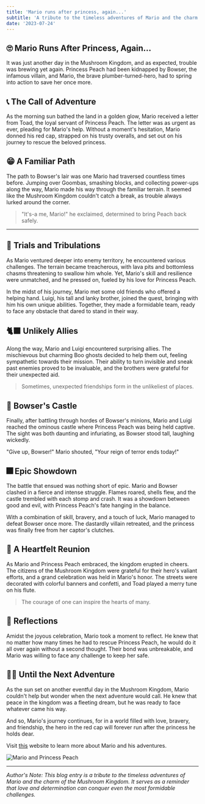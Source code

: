 ```yaml
---
title: 'Mario runs after princess, again...'
subtitle: 'A tribute to the timeless adventures of Mario and the charm of the Mushroom Kingdom.'
date: '2023-07-24'
---
```


## 🙄 Mario Runs After Princess, Again...

It was just another day in the Mushroom Kingdom, and as expected, trouble was brewing yet again. Princess Peach had been kidnapped by Bowser, the infamous villain, and Mario, the brave plumber-turned-hero, had to spring into action to save her once more.

## 📞 The Call of Adventure

As the morning sun bathed the land in a golden glow, Mario received a letter from Toad, the loyal servant of Princess Peach. The letter was as urgent as ever, pleading for Mario's help. Without a moment's hesitation, Mario donned his red cap, strapped on his trusty overalls, and set out on his journey to rescue the beloved princess.

## 😁 A Familiar Path

The path to Bowser's lair was one Mario had traversed countless times before. Jumping over Goombas, smashing blocks, and collecting power-ups along the way, Mario made his way through the familiar terrain. It seemed like the Mushroom Kingdom couldn't catch a break, as trouble always lurked around the corner.

> "It's-a me, Mario!" he exclaimed, determined to bring Peach back safely.

---

## 🚽 Trials and Tribulations

As Mario ventured deeper into enemy territory, he encountered various challenges. The terrain became treacherous, with lava pits and bottomless chasms threatening to swallow him whole. Yet, Mario's skill and resilience were unmatched, and he pressed on, fueled by his love for Princess Peach.

In the midst of his journey, Mario met some old friends who offered a helping hand. Luigi, his tall and lanky brother, joined the quest, bringing with him his own unique abilities. Together, they made a formidable team, ready to face any obstacle that dared to stand in their way.

## 🐈‍⬛ Unlikely Allies

Along the way, Mario and Luigi encountered surprising allies. The mischievous but charming Boo ghosts decided to help them out, feeling sympathetic towards their mission. Their ability to turn invisible and sneak past enemies proved to be invaluable, and the brothers were grateful for their unexpected aid.

> Sometimes, unexpected friendships form in the unlikeliest of places.

## 🐉 Bowser's Castle

Finally, after battling through hordes of Bowser's minions, Mario and Luigi reached the ominous castle where Princess Peach was being held captive. The sight was both daunting and infuriating, as Bowser stood tall, laughing wickedly.

"Give up, Bowser!" Mario shouted, "Your reign of terror ends today!"

## 🎆 Epic Showdown

The battle that ensued was nothing short of epic. Mario and Bowser clashed in a fierce and intense struggle. Flames roared, shells flew, and the castle trembled with each stomp and crash. It was a showdown between good and evil, with Princess Peach's fate hanging in the balance.

With a combination of skill, bravery, and a touch of luck, Mario managed to defeat Bowser once more. The dastardly villain retreated, and the princess was finally free from her captor's clutches.

## 💞 A Heartfelt Reunion

As Mario and Princess Peach embraced, the kingdom erupted in cheers. The citizens of the Mushroom Kingdom were grateful for their hero's valiant efforts, and a grand celebration was held in Mario's honor. The streets were decorated with colorful banners and confetti, and Toad played a merry tune on his flute.

> The courage of one can inspire the hearts of many.

## 🌈 Reflections

Amidst the joyous celebration, Mario took a moment to reflect. He knew that no matter how many times he had to rescue Princess Peach, he would do it all over again without a second thought. Their bond was unbreakable, and Mario was willing to face any challenge to keep her safe.

## 👋🏻 Until the Next Adventure

As the sun set on another eventful day in the Mushroom Kingdom, Mario couldn't help but wonder when the next adventure would call. He knew that peace in the kingdom was a fleeting dream, but he was ready to face whatever came his way.

And so, Mario's journey continues, for in a world filled with love, bravery, and friendship, the hero in the red cap will forever run after the princess he holds dear.

Visit [this](https://www.mariowiki.com/Mario) website to learn more about Mario and his adventures.

![Mario and Princess Peach](https://img.asmedia.epimg.net/resizer/f8eJbAu4Dsssp8g8oqv1k4doMzk=/1472x828/cloudfront-eu-central-1.images.arcpublishing.com/diarioas/OK436Y2M6VH7HOZWEJCZU3J2VI.png)

---

_Author's Note: This blog entry is a tribute to the timeless adventures of Mario and the charm of the Mushroom Kingdom. It serves as a reminder that love and determination can conquer even the most formidable challenges._
